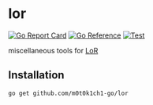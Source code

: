 # lor

[![Go Report Card](https://goreportcard.com/badge/github.com/m0t0k1ch1-go/lor)](https://goreportcard.com/report/github.com/m0t0k1ch1-go/lor)
[![Go Reference](https://pkg.go.dev/badge/github.com/m0t0k1ch1-go/lor.svg)](https://pkg.go.dev/github.com/m0t0k1ch1-go/lor)
[![Test](https://github.com/m0t0k1ch1-go/lor/actions/workflows/test.yaml/badge.svg)](https://github.com/m0t0k1ch1-go/lor/actions/workflows/test.yaml)

miscellaneous tools for [LoR](https://playruneterra.com)

## Installation

```
go get github.com/m0t0k1ch1-go/lor
```
